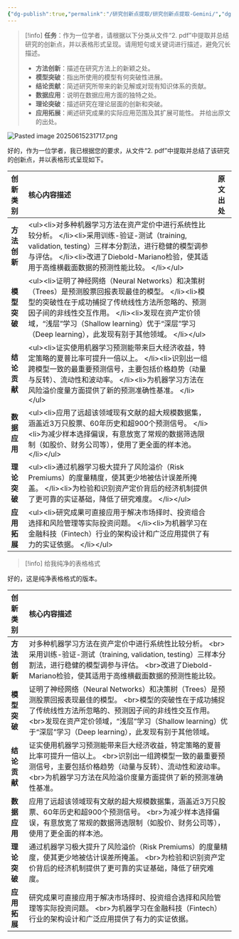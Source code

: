 ```yaml
---
{"dg-publish":true,"permalink":"/研究创新点提取/研究创新点提取-Gemini/","dgPassFrontmatter":true,"created":"2025-06-15T23:15:56.740+08:00"}
---
```



> [!info]
> **任务**：作为一位学者，请根据以下分类从文件“2. pdf”中提取并总结研究的创新点，并以表格形式呈现。请用短句或关键词进行描述，避免冗长描述。
> 
> - **方法创新**：描述在研究方法上的新颖之处。
> - **模型突破**：指出所使用的模型有何突破性进展。
> - **结论贡献**：简述研究所带来的新见解或对现有知识体系的贡献。
> - **数据应用**：说明在数据应用方面的独特之处。
> - **理论突破**：描述研究在理论层面的创新和突破。
> - **应用拓展**：阐述研究成果的实际应用范围及其扩展可能性。
> 并给出原文的出处。

![Pasted image 20250615231717.png](/img/user/Pasted%20image%2020250615231717.png)

好的，作为一位学者，我已根据您的要求，从文件“2. pdf”中提取并总结了该研究的创新点，并以表格形式呈现如下。

|创新类别|核心内容描述|原文出处|
|:--|:--|:--|
|**方法创新**|&lt;ul>&lt;li>对多种机器学习方法在资产定价中进行系统性比较分析。 &lt;/li>&lt;li>采用训练-验证-测试（training, validation, testing）三样本分割法，进行稳健的模型调参与评估。 &lt;/li>&lt;li>改进了Diebold-Mariano检验，使其适用于高维横截面数据的预测性能比较。 &lt;/li>&lt;/ul>||
|**模型突破**|&lt;ul>&lt;li>证明了神经网络（Neural Networks）和决策树（Trees）是预测股票回报表现最佳的模型。 &lt;/li>&lt;li>模型的突破性在于成功捕捉了传统线性方法所忽略的、预测因子间的非线性交互作用。 &lt;/li>&lt;li>发现在资产定价领域，“浅层”学习（Shallow learning）优于“深层”学习（Deep learning），此发现有别于其他领域。 &lt;/li>&lt;/ul>||
|**结论贡献**|&lt;ul>&lt;li>证实使用机器学习预测能带来巨大经济收益，特定策略的夏普比率可提升一倍以上。 &lt;/li>&lt;li>识别出一组跨模型一致的最重要预测信号，主要包括价格趋势（动量与反转）、流动性和波动率。 &lt;/li>&lt;li>为机器学习方法在风险溢价度量方面提供了新的预测准确性基准。 &lt;/li>&lt;/ul>||
|**数据应用**|&lt;ul>&lt;li>应用了远超该领域现有文献的超大规模数据集，涵盖近3万只股票、60年历史和超900个预测信号。 &lt;/li>&lt;li>为减少样本选择偏误，有意放宽了常规的数据筛选限制（如股价、财务公司等），使用了更全面的样本池。 &lt;/li>&lt;/ul>||
|**理论突破**|&lt;ul>&lt;li>通过机器学习极大提升了风险溢价（Risk Premiums）的度量精度，使其更少地被估计误差所掩盖。 &lt;/li>&lt;li>为检验和识别资产定价背后的经济机制提供了更可靠的实证基础，降低了研究难度。 &lt;/li>&lt;/ul>||
|**应用拓展**|&lt;ul>&lt;li>研究成果可直接应用于解决市场择时、投资组合选择和风险管理等实际投资问题。 &lt;/li>&lt;li>为机器学习在金融科技（Fintech）行业的架构设计和广泛应用提供了有力的实证依据。 &lt;/li>&lt;/ul>|
> [!info]
> 给我纯净的表格格式

好的，这是纯净表格格式的版本。

|创新类别|核心内容描述|
|:--|:--|
|**方法创新**|对多种机器学习方法在资产定价中进行系统性比较分析。 &lt;br>采用训练-验证-测试（training, validation, testing）三样本分割法，进行稳健的模型调参与评估。 &lt;br>改进了Diebold-Mariano检验，使其适用于高维横截面数据的预测性能比较。|
|**模型突破**|证明了神经网络（Neural Networks）和决策树（Trees）是预测股票回报表现最佳的模型。 &lt;br>模型的突破性在于成功捕捉了传统线性方法所忽略的、预测因子间的非线性交互作用。 &lt;br>发现在资产定价领域，“浅层”学习（Shallow learning）优于“深层”学习（Deep learning），此发现有别于其他领域。|
|**结论贡献**|证实使用机器学习预测能带来巨大经济收益，特定策略的夏普比率可提升一倍以上。 &lt;br>识别出一组跨模型一致的最重要预测信号，主要包括价格趋势（动量与反转）、流动性和波动率。 &lt;br>为机器学习方法在风险溢价度量方面提供了新的预测准确性基准。|
|**数据应用**|应用了远超该领域现有文献的超大规模数据集，涵盖近3万只股票、60年历史和超900个预测信号。 &lt;br>为减少样本选择偏误，有意放宽了常规的数据筛选限制（如股价、财务公司等），使用了更全面的样本池。|
|**理论突破**|通过机器学习极大提升了风险溢价（Risk Premiums）的度量精度，使其更少地被估计误差所掩盖。 &lt;br>为检验和识别资产定价背后的经济机制提供了更可靠的实证基础，降低了研究难度。|
|**应用拓展**|研究成果可直接应用于解决市场择时、投资组合选择和风险管理等实际投资问题。 &lt;br>为机器学习在金融科技（Fintech）行业的架构设计和广泛应用提供了有力的实证依据。|